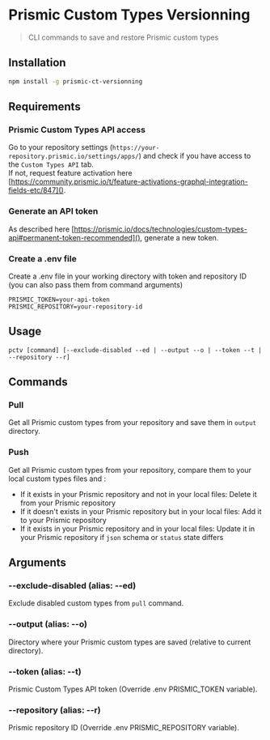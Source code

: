 # Prismic Custom Types Versionning

> CLI commands to save and restore Prismic custom types


## Installation 

```bash
npm install -g prismic-ct-versionning
```



## Requirements

### Prismic Custom Types API access

Go to your repository settings (`https://your-repository.prismic.io/settings/apps/`) and check if you have access to the `Custom Types API` tab.  
If not, request feature activation here [https://community.prismic.io/t/feature-activations-graphql-integration-fields-etc/847]().

### Generate an API token

As described here [https://prismic.io/docs/technologies/custom-types-api#permanent-token-recommended](), generate a new token.

### Create a .env file

Create a .env file in your working directory with token and repository ID (you can also pass them from command arguments)

```
PRISMIC_TOKEN=your-api-token
PRISMIC_REPOSITORY=your-repository-id
```


## Usage

`pctv [command] [--exclude-disabled --ed | --output --o | --token --t | --repository --r]`

## Commands

### Pull

Get all Prismic custom types from your repository and save them in `output` directory.

### Push

Get all Prismic custom types from your repository, compare them to your local custom types files and :

- If it exists in your Prismic repository and not in your local files: Delete it from your Prismic repository
- If it doesn't exists in your Prismic repository but in your local files: Add it to your Prismic repository
- If it exists in your Prismic repository and in your local files: Update it in your Prismic repository if `json` schema or `status` state differs


## Arguments

### --exclude-disabled (alias: --ed)

Exclude disabled custom types from `pull` command.

### --output (alias: --o)

Directory where your Prismic custom types are saved (relative to current directory).

### --token (alias: --t)

Prismic Custom Types API token (Override .env PRISMIC_TOKEN variable).

### --repository (alias: --r)

Prismic repository ID (Override .env PRISMIC_REPOSITORY variable).